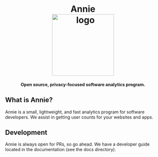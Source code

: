 <h1 align="center">
  Annie<br />
  <img src="https://raw.githubusercontent.com/annieapp/annie/master/frontend/assets/logo_65percent_downsized.png" width="200px" height="200px" alt="logo" />
  <br>
</h1>

<h4 align="center">
  Open source, privacy-focused software analytics program.
</h4>

## What is Annie?

Annie is a small, lightweight, and fast analytics program for software developers. We assist in getting user counts for your websites and apps.

## Development

Annie is always open for PRs, so go ahead. We have a developer guide located in the documentation (see the docs directory).
